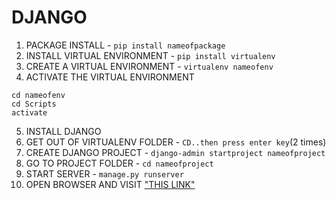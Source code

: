 # DJANGO
1. PACKAGE INSTALL - `pip install nameofpackage`
2. INSTALL VIRTUAL ENVIRONMENT - `pip install virtualenv`
3. CREATE A VIRTUAL ENVIRONMENT - `virtualenv nameofenv`
4. ACTIVATE THE VIRTUAL ENVIRONMENT
```
cd nameofenv
cd Scripts
activate
```
5. INSTALL DJANGO
6. GET OUT OF VIRTUALENV FOLDER - `CD..then press enter key`(2 times)
7. CREATE DJANGO PROJECT - `django-admin startproject nameofproject`
8. GO TO PROJECT FOLDER - `cd nameofproject`
9. START SERVER - `manage.py runserver`
10. OPEN BROWSER AND VISIT ["THIS LINK"](127.0.0.1:8000)
